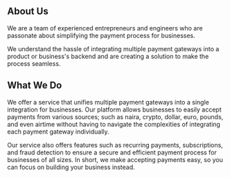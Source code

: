About Us
------------

We are a team of experienced entrepreneurs and engineers who are passonate about simplifying the payment process for businesses. 

We understand the hassle of integrating multiple payment gateways into a product or business's backend and are creating a solution to make the process seamless.

What We Do
-----------

We offer a service that unifies multiple payment gateways into a single integration for businesses. Our platform allows businesses to easily accept payments from various sources; such as naira, crypto, dollar, euro, pounds, and even airtime without having to navigate the complexities of integrating each payment gateway individually. 

Our service also offers features such as recurring payments, subscriptions, and fraud detection to ensure a secure and efficient payment process for businesses of all sizes. In short, we make accepting payments easy, so you can focus on building your business instead. 
